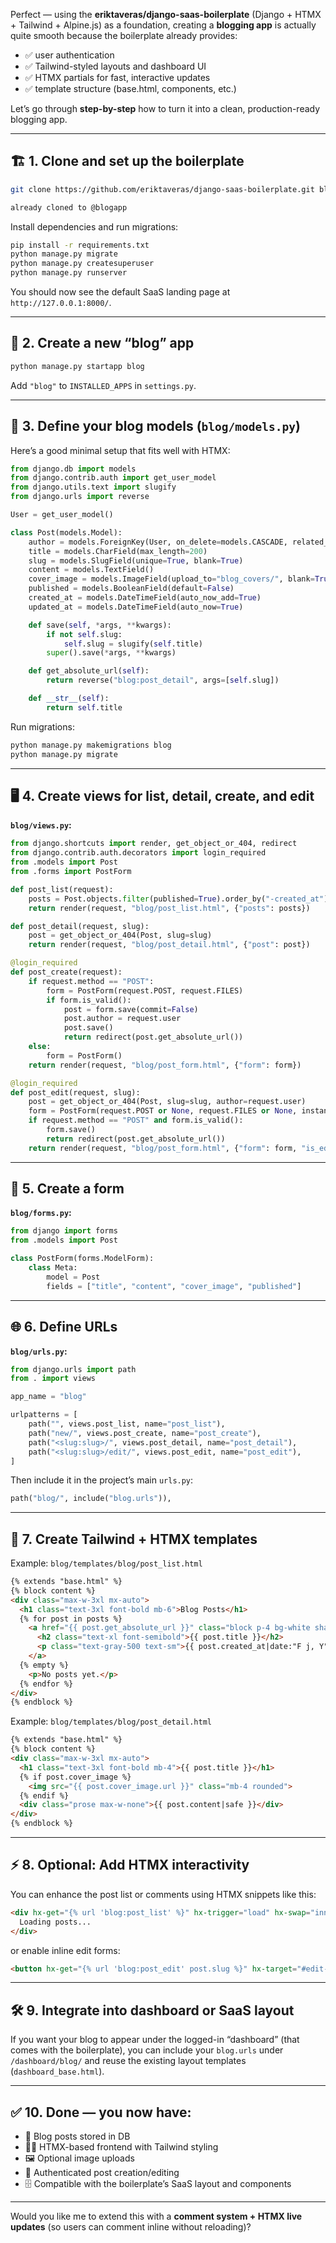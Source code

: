 Perfect — using the **eriktaveras/django-saas-boilerplate** (Django + HTMX + Tailwind + Alpine.js) as a foundation, creating a **blogging app** is actually quite smooth because the boilerplate already provides:

* ✅ user authentication
* ✅ Tailwind-styled layouts and dashboard UI
* ✅ HTMX partials for fast, interactive updates
* ✅ template structure (base.html, components, etc.)

Let’s go through **step-by-step** how to turn it into a clean, production-ready blogging app.

---

## 🏗️ 1. Clone and set up the boilerplate

```bash
git clone https://github.com/eriktaveras/django-saas-boilerplate.git blogapp

already cloned to @blogapp
```

Install dependencies and run migrations:

```bash
pip install -r requirements.txt
python manage.py migrate
python manage.py createsuperuser
python manage.py runserver
```

You should now see the default SaaS landing page at `http://127.0.0.1:8000/`.

---

## 🧩 2. Create a new “blog” app

```bash
python manage.py startapp blog
```

Add `"blog"` to `INSTALLED_APPS` in `settings.py`.

---

## 🧱 3. Define your blog models (`blog/models.py`)

Here’s a good minimal setup that fits well with HTMX:

```python
from django.db import models
from django.contrib.auth import get_user_model
from django.utils.text import slugify
from django.urls import reverse

User = get_user_model()

class Post(models.Model):
    author = models.ForeignKey(User, on_delete=models.CASCADE, related_name="posts")
    title = models.CharField(max_length=200)
    slug = models.SlugField(unique=True, blank=True)
    content = models.TextField()
    cover_image = models.ImageField(upload_to="blog_covers/", blank=True, null=True)
    published = models.BooleanField(default=False)
    created_at = models.DateTimeField(auto_now_add=True)
    updated_at = models.DateTimeField(auto_now=True)

    def save(self, *args, **kwargs):
        if not self.slug:
            self.slug = slugify(self.title)
        super().save(*args, **kwargs)

    def get_absolute_url(self):
        return reverse("blog:post_detail", args=[self.slug])

    def __str__(self):
        return self.title
```

Run migrations:

```bash
python manage.py makemigrations blog
python manage.py migrate
```

---

## 🖥️ 4. Create views for list, detail, create, and edit

**`blog/views.py`:**

```python
from django.shortcuts import render, get_object_or_404, redirect
from django.contrib.auth.decorators import login_required
from .models import Post
from .forms import PostForm

def post_list(request):
    posts = Post.objects.filter(published=True).order_by("-created_at")
    return render(request, "blog/post_list.html", {"posts": posts})

def post_detail(request, slug):
    post = get_object_or_404(Post, slug=slug)
    return render(request, "blog/post_detail.html", {"post": post})

@login_required
def post_create(request):
    if request.method == "POST":
        form = PostForm(request.POST, request.FILES)
        if form.is_valid():
            post = form.save(commit=False)
            post.author = request.user
            post.save()
            return redirect(post.get_absolute_url())
    else:
        form = PostForm()
    return render(request, "blog/post_form.html", {"form": form})

@login_required
def post_edit(request, slug):
    post = get_object_or_404(Post, slug=slug, author=request.user)
    form = PostForm(request.POST or None, request.FILES or None, instance=post)
    if request.method == "POST" and form.is_valid():
        form.save()
        return redirect(post.get_absolute_url())
    return render(request, "blog/post_form.html", {"form": form, "is_edit": True})
```

---

## 🧾 5. Create a form

**`blog/forms.py`:**

```python
from django import forms
from .models import Post

class PostForm(forms.ModelForm):
    class Meta:
        model = Post
        fields = ["title", "content", "cover_image", "published"]
```

---

## 🌐 6. Define URLs

**`blog/urls.py`:**

```python
from django.urls import path
from . import views

app_name = "blog"

urlpatterns = [
    path("", views.post_list, name="post_list"),
    path("new/", views.post_create, name="post_create"),
    path("<slug:slug>/", views.post_detail, name="post_detail"),
    path("<slug:slug>/edit/", views.post_edit, name="post_edit"),
]
```

Then include it in the project’s main `urls.py`:

```python
path("blog/", include("blog.urls")),
```

---

## 🎨 7. Create Tailwind + HTMX templates

Example: `blog/templates/blog/post_list.html`

```html
{% extends "base.html" %}
{% block content %}
<div class="max-w-3xl mx-auto">
  <h1 class="text-3xl font-bold mb-6">Blog Posts</h1>
  {% for post in posts %}
    <a href="{{ post.get_absolute_url }}" class="block p-4 bg-white shadow mb-3 hover:bg-gray-50">
      <h2 class="text-xl font-semibold">{{ post.title }}</h2>
      <p class="text-gray-500 text-sm">{{ post.created_at|date:"F j, Y" }}</p>
    </a>
  {% empty %}
    <p>No posts yet.</p>
  {% endfor %}
</div>
{% endblock %}
```

Example: `blog/templates/blog/post_detail.html`

```html
{% extends "base.html" %}
{% block content %}
<div class="max-w-3xl mx-auto">
  <h1 class="text-3xl font-bold mb-4">{{ post.title }}</h1>
  {% if post.cover_image %}
    <img src="{{ post.cover_image.url }}" class="mb-4 rounded">
  {% endif %}
  <div class="prose max-w-none">{{ post.content|safe }}</div>
</div>
{% endblock %}
```

---

## ⚡ 8. Optional: Add HTMX interactivity

You can enhance the post list or comments using HTMX snippets like this:

```html
<div hx-get="{% url 'blog:post_list' %}" hx-trigger="load" hx-swap="innerHTML">
  Loading posts...
</div>
```

or enable inline edit forms:

```html
<button hx-get="{% url 'blog:post_edit' post.slug %}" hx-target="#edit-form">Edit</button>
```

---

## 🛠️ 9. Integrate into dashboard or SaaS layout

If you want your blog to appear under the logged-in “dashboard” (that comes with the boilerplate),
you can include your `blog.urls` under `/dashboard/blog/` and reuse the existing layout templates (`dashboard_base.html`).

---

## ✅ 10. Done — you now have:

* 🧱 Blog posts stored in DB
* 🧑‍💻 HTMX-based frontend with Tailwind styling
* 🖼️ Optional image uploads
* 🔐 Authenticated post creation/editing
* 🗄️ Compatible with the boilerplate’s SaaS layout and components

---

Would you like me to extend this with a **comment system + HTMX live updates** (so users can comment inline without reloading)?
